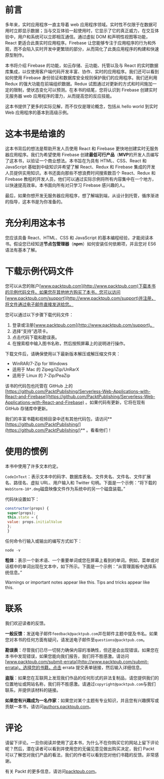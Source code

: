 # 前言

多年来，实时应用程序一直主导着 web 应用程序领域。实时性不仅限于在数据可用时立即显示数据；当与交互体验一起使用时，它显示了它的真正威力，在交互体验中，用户和系统可以立即相互通信。通过虚拟 DOM 和声明性视图等功能，React 更适合此类实时应用程序。Firebase 让您能够专注于应用程序的行为和外观，而不会陷入实时开发中更繁琐的部分，从而简化了此类应用程序的构建和快速原型制作。

本书将介绍 Firebase 的功能，如云存储、云功能、托管以及与 React 的实时数据库集成，以仅使用客户端代码开发丰富、协作、实时的应用程序。我们还可以看到如何使用 Firebase 身份验证和数据库安全规则保护我们的应用程序。我们还利用 Redux 的强大功能在前端组织数据。Redux 试图通过对更新的方式和时间施加一定的限制，使状态变化可以预测。在本书的结尾，您将认识到 Firebase 创建实时无服务器 web 应用程序的潜力，从而提高您的反应技能。

这本书提供了更多的实际见解，而不仅仅是理论概念，包括从 hello world 到实时 Web 应用程序的基本到高级示例。

# 这本书是给谁的

这本书背后的想法是帮助开发人员使用 React 和 Firebase 更快地创建实时无服务器应用程序。我们为希望使用 Firebase 创建**最低可行产品**（**MVP**的开发人员编写了这本书，以验证一个商业想法。本书旨在为具有 HTML、CSS、React 和 JavaScript 基础到中级知识并希望了解 React、Redux 和 Firebase 集成的开发人员提供实用知识。本书还面向那些不想浪费时间搜索数百个 React、Redux 和 Firebase 教程的开发人员，他们可以通过实际示例将所有内容集中在一个地方，以快速提高效率。本书面向所有对只学习 Firebase 感兴趣的人。

最后，如果你想开发无服务器应用程序，想了解端到端，从设计到托管，循序渐进的指导，这本书是为你准备的。

# 充分利用这本书

您应该具备 React、HTML、CSS 和 JavaScript 的基本编程经验，才能阅读本书。假设您已经知道**节点包管理器**（**npm**）如何安装任何依赖项，并且您对 ES6 语法有基本了解。

# 下载示例代码文件

您可以从您的账户[www.packtpub.com](http://www.packtpub.com)下载本书的示例代码文件。如果您在其他地方购买了本书，您可以访问[www.packtpub.com/support](http://www.packtpub.com/support)并注册，将文件通过电子邮件直接发送给您。

您可以通过以下步骤下载代码文件：

1.  登录或注册[www.packtpub.com](http://www.packtpub.com/support)。
2.  选择“支持”选项卡。
3.  点击代码下载和勘误表。
4.  在搜索框中输入图书名称，然后按照屏幕上的说明进行操作。

下载文件后，请确保使用以下最新版本解压或解压缩文件夹：

*   WinRAR/7-Zip for Windows
*   适用于 Mac 的 Zipeg/iZip/UnRarX
*   适用于 Linux 的 7-Zip/PeaZip

该书的代码包也托管在 GitHub 上的[https://github.com/PacktPublishing/Serverless-Web-Applications-with-React-and-Firebase](https://github.com/PacktPublishing/Serverless-Web-Applications-with-React-and-Firebase) 。如果代码有更新，它将在现有 GitHub 存储库中更新。

我们的丰富书籍和视频目录中还有其他代码包，请访问**[https://github.com/PacktPublishing/](https://github.com/PacktPublishing/)** 。看看他们！

# 使用的惯例

本书中使用了许多文本约定。

`CodeInText`：表示文本中的码字、数据库表名、文件夹名、文件名、文件扩展名、路径名、虚拟 URL、用户输入和 Twitter 句柄。下面是一个示例：“将下载的`WebStorm-10*.dmg`磁盘映像文件作为系统中的另一个磁盘装载。”

代码块设置如下：

```jsx
constructor(props) {
 super(props);
 this.state = {
 value: props.initialValue
 };
 }
```

任何命令行输入或输出的编写方式如下：

```jsx
node -v
```

**粗体**：表示一个新术语、一个重要单词或您在屏幕上看到的单词。例如，菜单或对话框中的单词出现在文本中，如下所示。下面是一个示例：“从管理面板中选择系统信息。”

Warnings or important notes appear like this. Tips and tricks appear like this.

# 联系

我们欢迎读者的反馈。

**一般反馈**：发送电子邮件`feedback@packtpub.com`并在邮件主题中提及书名。如果您对本书的任何方面有疑问，请发送电子邮件至`questions@packtpub.com`。

**勘误表**：尽管我们已尽一切努力确保内容的准确性，但还是会出现错误。如果您在本书中发现错误，如果您能向我们报告，我们将不胜感激。请访问[www.packtpub.com/submit-errata](http://www.packtpub.com/submit-errata)，选择您的书籍，点击 errata 提交表单链接，然后输入详细信息。

**盗版**：如果您在互联网上发现我们作品的任何形式的非法复制品，请您提供我们的位置地址或网站名称，我们将不胜感激。请通过`copyright@packtpub.com`与我们联系，并提供该材料的链接。

**如果您有兴趣成为一名作家**：如果您对某个主题有专业知识，并且您有兴趣撰写或贡献一本书，请访问[authors.packtpub.com](http://authors.packtpub.com/)。

# 评论

请留下评论。一旦你阅读并使用了这本书，为什么不在你购买它的网站上留下评论呢？然后，潜在读者可以看到并使用您的无偏见意见做出购买决定，我们 Packt 可以了解您对我们产品的看法，我们的作者可以看到您对他们书籍的反馈。非常感谢。

有关 Packt 的更多信息，请访问[packtpub.com](https://www.packtpub.com/)。